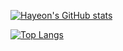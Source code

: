 [![Hayeon's GitHub stats](https://github-readme-stats.vercel.app/api?username=hayeon9826)](https://github.com/hayeon9826/github-readme-stats)

[![Top Langs](https://github-readme-stats.vercel.app/api/top-langs/?username=hayeon9826)](https://github.com/hayeon9826/github-readme-stats)

<!---
hayeon9826/hayeon9826 is a ✨ special ✨ repository because its `README.md` (this file) appears on your GitHub profile.
You can click the Preview link to take a look at your changes.
--->
